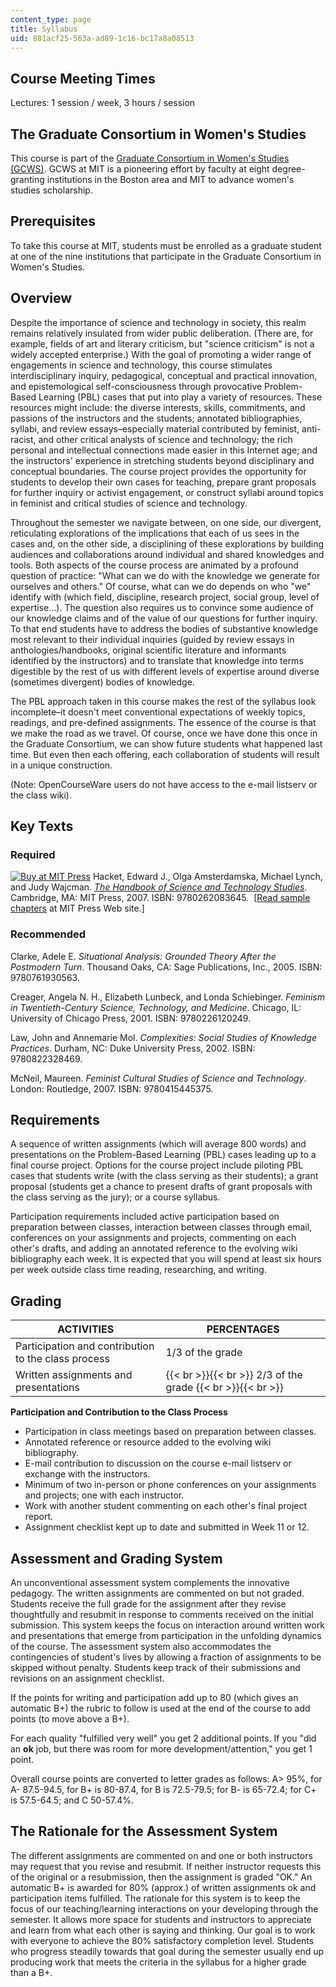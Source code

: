 ```yaml
---
content_type: page
title: Syllabus
uid: 881acf25-563a-ad89-1c16-bc17a8a08513
---
```


Course Meeting Times
--------------------

Lectures: 1 session / week, 3 hours / session

The Graduate Consortium in Women's Studies
------------------------------------------

This course is part of the [Graduate Consortium in Women's Studies (GCWS)](http://web.mit.edu/gcws/). GCWS at MIT is a pioneering effort by faculty at eight degree-granting institutions in the Boston area and MIT to advance women's studies scholarship.

Prerequisites
-------------

To take this course at MIT, students must be enrolled as a graduate student at one of the nine institutions that participate in the Graduate Consortium in Women's Studies.

Overview
--------

Despite the importance of science and technology in society, this realm remains relatively insulated from wider public deliberation. (There are, for example, fields of art and literary criticism, but "science criticism" is not a widely accepted enterprise.) With the goal of promoting a wider range of engagements in science and technology, this course stimulates interdisciplinary inquiry, pedagogical, conceptual and practical innovation, and epistemological self-consciousness through provocative Problem-Based Learning (PBL) cases that put into play a variety of resources. These resources might include: the diverse interests, skills, commitments, and passions of the instructors and the students; annotated bibliographies, syllabi, and review essays–especially material contributed by feminist, anti-racist, and other critical analysts of science and technology; the rich personal and intellectual connections made easier in this Internet age; and the instructors' experience in stretching students beyond disciplinary and conceptual boundaries. The course project provides the opportunity for students to develop their own cases for teaching, prepare grant proposals for further inquiry or activist engagement, or construct syllabi around topics in feminist and critical studies of science and technology.

Throughout the semester we navigate between, on one side, our divergent, reticulating explorations of the implications that each of us sees in the cases and, on the other side, a disciplining of these explorations by building audiences and collaborations around individual and shared knowledges and tools. Both aspects of the course process are animated by a profound question of practice: "What can we do with the knowledge we generate for ourselves and others." Of course, what can we do depends on who "we" identify with (which field, discipline, research project, social group, level of expertise…). The question also requires us to convince some audience of our knowledge claims and of the value of our questions for further inquiry. To that end students have to address the bodies of substantive knowledge most relevant to their individual inquiries (guided by review essays in anthologies/handbooks, original scientific literature and informants identified by the instructors) and to translate that knowledge into terms digestible by the rest of us with different levels of expertise around diverse (sometimes divergent) bodies of knowledge.

The PBL approach taken in this course makes the rest of the syllabus look incomplete–it doesn't meet conventional expectations of weekly topics, readings, and pre-defined assignments. The essence of the course is that we make the road as we travel. Of course, once we have done this once in the Graduate Consortium, we can show future students what happened last time. But even then each offering, each collaboration of students will result in a unique construction.

(Note: OpenCourseWare users do not have access to the e-mail listserv or the class wiki).

Key Texts
---------

### Required

[![Buy at MIT Press](/images/mp_logo.gif)](https://mitpress.mit.edu/9780262083645) Hacket, Edward J., Olga Amsterdamska, Michael Lynch, and Judy Wajcman. [_The Handbook of Science and Technology Studies_](https://mitpress.mit.edu/9780262083645). Cambridge, MA: MIT Press, 2007. ISBN: 9780262083645.  \[[Read sample chapters](https://mitpress.mit.edu/9780262083645) at MIT Press Web site.\]

### Recommended

Clarke, Adele E. _Situational Analysis: Grounded Theory After the Postmodern Turn_. Thousand Oaks, CA: Sage Publications, Inc., 2005. ISBN: 9780761930563.

Creager, Angela N. H., Elizabeth Lunbeck, and Londa Schiebinger. _Feminism in Twentieth-Century Science, Technology, and Medicine_. Chicago, IL: University of Chicago Press, 2001. ISBN: 9780226120249.

Law, John and Annemarie Mol. _Complexities: Social Studies of Knowledge Practices_. Durham, NC: Duke University Press, 2002. ISBN: 9780822328469.

McNeil, Maureen. _Feminist Cultural Studies of Science and Technology_. London: Routledge, 2007. ISBN: 9780415445375.

Requirements
------------

A sequence of written assignments (which will average 800 words) and presentations on the Problem-Based Learning (PBL) cases leading up to a final course project. Options for the course project include piloting PBL cases that students write (with the class serving as their students); a grant proposal (students get a chance to present drafts of grant proposals with the class serving as the jury); or a course syllabus.

Participation requirements included active participation based on preparation between classes, interaction between classes through email, conferences on your assignments and projects, commenting on each other's drafts, and adding an annotated reference to the evolving wiki bibliography each week. It is expected that you will spend at least six hours per week outside class time reading, researching, and writing.

Grading
-------

| ACTIVITIES | PERCENTAGES |
| --- | --- |
| Participation and contribution to the class process | 1/3 of the grade |
| Written assignments and presentations |  {{< br >}}{{< br >}} 2/3 of the grade {{< br >}}{{< br >}}  

**Participation and Contribution to the Class Process**

*   Participation in class meetings based on preparation between classes.
*   Annotated reference or resource added to the evolving wiki bibliography.
*   E-mail contribution to discussion on the course e-mail listserv or exchange with the instructors.
*   Minimum of two in-person or phone conferences on your assignments and projects; one with each instructor.
*   Work with another student commenting on each other's final project report.
*   Assignment checklist kept up to date and submitted in Week 11 or 12.

Assessment and Grading System
-----------------------------

An unconventional assessment system complements the innovative pedagogy. The written assignments are commented on but not graded. Students receive the full grade for the assignment after they revise thoughtfully and resubmit in response to comments received on the initial submission. This system keeps the focus on interaction around written work and presentations that emerge from participation in the unfolding dynamics of the course. The assessment system also accommodates the contingencies of student's lives by allowing a fraction of assignments to be skipped without penalty. Students keep track of their submissions and revisions on an assignment checklist.

If the points for writing and participation add up to 80 (which gives an automatic B+) the rubric to follow is used at the end of the course to add points (to move above a B+).

For each quality "fulfilled very well" you get 2 additional points. If you "did an **ok** job, but there was room for more development/attention," you get 1 point.

Overall course points are converted to letter grades as follows: A> 95%, for A- 87.5-94.5, for B+ is 80-87.4, for B is 72.5-79.5; for B- is 65-72.4; for C+ is 57.5-64.5; and C 50-57.4%.

The Rationale for the Assessment System
---------------------------------------

The different assignments are commented on and one or both instructors may request that you revise and resubmit. If neither instructor requests this of the original or a resubmission, then the assignment is graded "OK." An automatic B+ is awarded for 80% (approx.) of written assignments ok and participation items fulfilled. The rationale for this system is to keep the focus of our teaching/learning interactions on your developing through the semester. It allows more space for students and instructors to appreciate and learn from what each other is saying and thinking. Our goal is to work with everyone to achieve the 80% satisfactory completion level. Students who progress steadily towards that goal during the semester usually end up producing work that meets the criteria in the syllabus for a higher grade than a B+.